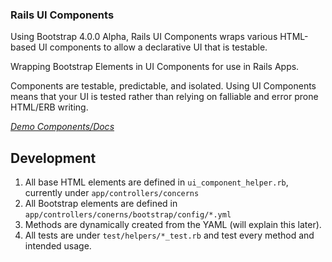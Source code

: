 ### Rails UI Components

Using Bootstrap 4.0.0 Alpha, Rails UI Components wraps various HTML-based UI components to allow a declarative UI that is testable.

Wrapping Bootstrap Elements in UI Components for use in Rails Apps.

Components are testable, predictable, and isolated. Using UI Components means that your UI is tested rather than relying on falliable and error prone HTML/ERB writing.

*[Demo Components/Docs](https://rails-ui.herokuapp.com/)*


Development
---
1. All base HTML elements are defined in `ui_component_helper.rb`, currently under `app/controllers/concerns`
2. All Bootstrap elements are defined in `app/controllers/conerns/bootstrap/config/*.yml`
3. Methods are dynamically created from the YAML (will explain this later).
4. All tests are under `test/helpers/*_test.rb` and test every method and intended usage.
